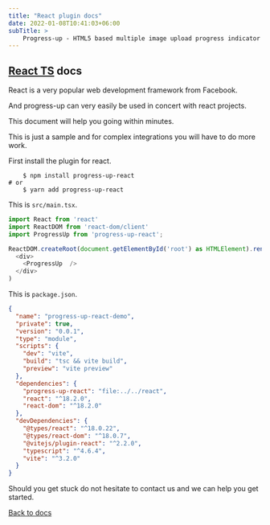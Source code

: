 ```yaml
---
title: "React plugin docs"
date: 2022-01-08T10:41:03+06:00
subTitle: >
    Progress-up - HTML5 based multiple image upload progress indicator plugin demos
---
```


## [React TS](https://reactjs.org) docs

React is a very popular web development framework from Facebook.

And progress-up can very easily be used in concert with react projects.

This document will help you going within minutes.

This is just a sample and for complex integrations you will have to do
more work.

First install the plugin for react.

```shell
	$ npm install progress-up-react
# or 
	$ yarn add progress-up-react
```

This is `src/main.tsx`.

```ts
import React from 'react'
import ReactDOM from 'react-dom/client'
import ProgressUp from 'progress-up-react';

ReactDOM.createRoot(document.getElementById('root') as HTMLElement).render(
  <div>
    <ProgressUp  />
  </div>
)
```


This is `package.json`.

```json
{
  "name": "progress-up-react-demo",
  "private": true,
  "version": "0.0.1",
  "type": "module",
  "scripts": {
    "dev": "vite",
    "build": "tsc && vite build",
    "preview": "vite preview"
  },
  "dependencies": {
    "progress-up-react": "file:../../react",
    "react": "^18.2.0",
    "react-dom": "^18.2.0"
  },
  "devDependencies": {
    "@types/react": "^18.0.22",
    "@types/react-dom": "^18.0.7",
    "@vitejs/plugin-react": "^2.2.0",
    "typescript": "^4.6.4",
    "vite": "^3.2.0"
  }
}
```

Should you get stuck do not hesitate to contact us and we can help you
get started.


[Back to docs](/docs)

